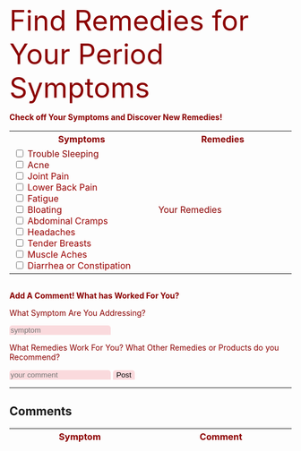 <style>
/* remedies */
.column {
  float: left;
  width: 100%;
  padding: 10px;
  height: 300px; 
}

.row:after {
  content: "";
  display: table;
  clear: both;
}
/* comment box */
#comment-box, #symptoms, #post {
    border: none;
    border-radius: 5px 5px 0 0;
    background-color: #fadadd  
}
/* delete */
#x {
  border: none;
  border-radius: 5px 5px 0 0;
  background-color: white  
}
/* remedies */
#rem {
  border: none;
  border-radius: 5px 5px 0 0;
  background-color: #fadadd  
}
/* font color */
body {
  color: darkred;
}
input {
  color: darkred;
}  
/* products */
.card {
  box-shadow: 0 4px 8px 0 rgba(0,0,0,0.2);
  transition: 0.3s;
  border-radius: 5px;
}
img {
  border-radius: 5px 5px 0 0;
}
#comment_section {
  border:1px solid darkred;
  border-radius: 5px 5px 0 0;
  background-color: #fadadd  
}
p1 {
  font-size: 50px;
}
</style>
<body>
<p1>Find Remedies for Your Period Symptoms</p1>
<p><b>Check off Your Symptoms and Discover New Remedies!</b></p>
<div>
  <table>
    <tr>
      <th style="width:500px">Symptoms</th>
      <th style="width:500px">Remedies</th>
    </tr>
    <tr>
      <td>
        <input type="checkbox" id = "chk1" onchange="fDisplay()"> Trouble Sleeping
        <br>
        <input type="checkbox" id = "chk2" name="symptoms" onclick="fDisplay()" style="color: white"> Acne
        <br>
        <input type="checkbox" id = "chk3" name="symptoms" onclick="fDisplay()" style="color: white"><font color="#990000"> Joint Pain</font>
        <br>
        <input type="checkbox" id = "chk4" name="symptoms" onclick="fDisplay()" style="color: white"><font color="#990000"> Lower Back Pain</font> 
        <br>
        <input type="checkbox" id = "chk5" name="symptoms" onclick="fDisplay()" style="color: white"><font color="#990000"> Fatigue</font> 
        <br>
        <input type="checkbox" id = "chk6" name="symptoms" onclick="fDisplay()" style="color: white"><font color="#990000"> Bloating</font> 
        <br>
        <input type="checkbox" id = "chk7" name="symptoms" onclick="fDisplay()" style="color: white"><font color="#990000"> Abdominal Cramps</font> 
        <br>
        <input type="checkbox" id = "chk8" name="symptoms" onclick="fDisplay()" style="color: white"><font color="#990000"> Headaches</font> 
        <br>
        <input type="checkbox" id = "chk9" name="symptoms" onclick="fDisplay()" style="color: white"><font color="#990000"> Tender Breasts</font> 
        <br>
        <input type="checkbox" id = "chk10" name="symptoms" onclick="fDisplay()" style="color: white"><font color="#990000"> Muscle Aches</font> 
        <br>
        <input type="checkbox" id = "chk11" name="symptoms" onclick="fDisplay()" style="color: white"><font color="#990000"> Diarrhea or Constipation</font> 
      </td>
      <td>
        <div id="remedies">Your Remedies</div>
      </td>
    </tr>
  </table>
</div>

<div class="row">
  <div class="column" id="rm1" hidden>
    <h2><a>Trouble Sleeping</a></h2>
      <ul>
        <li>heating pad</li>
        <li>hot tea/water</li>
        <li>maintain a healthy and balanced diet</li>
        <li>cut down on alcohol and caffeine</li>
      </ul>
  </div>
</div>

<div class="row">
  <div class="column" id="rm2" hidden>
    <h2><a>Acne</a></h2>
      <ul>
        <li>don't touch your face</li>
        <li>salicylic acid</li>
        <li>birth control(consult a doctor)</li>
        <li>drink a sufficient amount of water</li>
      </ul>
      <p>acne is normal, so don't feel too bad about having it:)</p>
  </div>
</div>

<div class="row">
  <div class="column" id="rm3" hidden>
    <h2><a>Joint Pain</a></h2>
      <p>Make sure you are not deficient in:</p>
      <ul>
        <li>Vitamin D</li>
        <li>Magnesium</li>
      </ul>
      <p>but, if immediate relief is needed, magnesium gel or pain medication could help as well.</p>
  </div>
</div>

<div class="row">
  <div class="column" id="rm4" hidden>
    <h2><a>Lower Back pain</a></h2>
      <ul>
        <li>heating pad</li>
        <li>hot shower or bath</li>
        <li>mild exercise/ stretching</li>
        <li>massage</li>
      </ul>
  </div>
</div>

<div class="row">
  <div class="column" id="rm5" hidden>
    <h2><a>Fatigue</a></h2>
      <ul>
        <li>increase iron in your diet</li>
        <li>drink more water</li>
        <li>make sure you're getting a good night of sleep</li>
      </ul>
  </div>
</div>

<div class="row">
  <div class="column" id="rm6" hidden>
    <h2><a>Bloating</a></h2>
      <ul>
        <li>eat more whole foods</li>
        <li>exercise regularly</li>
        <li>birth control (consult a doctor)</li>
      </ul>
  </div>
</div>

<div class="row">
  <div class="column" id="rm7" hidden>
    <h2><a>Abdominal Cramps</a></h2>
      <ul>
        <li>heating pad</li>
        <li>herbal tea</li>
        <li>pain medication</li>
        <li>yoga</li>
        <li>increase magnesium intake</li>
        <li>birth control(consult doctor)</li>
      </ul>
      <p>if severe, go to the doctor to see if it might be:</p>
      <ul>
        <li>endometriosis</li>
        <li>uterine fibrosis</li>
      </ul>
  </div>
</div>

<div class="row">
  <div class="column" id="rm8" hidden>
    <h2><a>Headaches</a></h2>
      <ul>
        <li>pain medication</li>
        <li>ice on forehead or neck</li>
        <li>acupuncture</li>
        <li>massage</li>
        <li>hot tea or water</li>
        <li>magnesium</li>
      </ul>
  </div>
</div>

<div class="row">
  <div class="column" id="rm9" hidden>
    <h2><a>Tender Breasts</a></h2>
      <ul>
        <li>apply warm or cold compress</li>
        <li>wear a comfortable bra</li>
        <li>limit caffeine intake</li>
      </ul>
      <br>
      <p>if severe, go to doctor to check if everything is ok</p>
  </div>
</div>

<div class="row">
  <div class="column" id="rm10" hidden>
    <h2><a>Muscle Aches</a></h2>
      <ul>
        <li>exercise</li>
        <li>have a balanced diet</li>
        <li>get a good amount of sleep</li>
      </ul>
  </div>
</div>

<div class="row">
  <div class="column" id="rm11" hidden>
    <h2><a>Diarrhea or Constipation</a></h2>
      <ul>
        <li>have a fiber dense diet</li>
        <li>drink water</li>
        <li>avoid sugar and caffeine</li>
      </ul>
  </div>
</div>
<!-- comment section -->
<p><b>Add A Comment! What has Worked For You?</b></p>
<p>What Symptom Are You Addressing?</p>
<input type="text" id="symptoms" placeholder="symptom">
<p>What Remedies Work For You? What Other Remedies or Products do you Recommend?</p>
<input type="text" id="comment-box" placeholder="your comment">
<!-- this button calls the addData function which adds the comment to the database and saves is-->
<button id="post" onclick="addData()">Post</button>
<form>
<!-- table of comments -->
<hr>
<h2><a id="divTable">Comments</a></h2>
<div id="divTable">
<table id="comment_table">
  <thead>
  <tr>
    <th style="width: 500px;">Symptom</th>
    <th style="width: 500px;">Comment</th>
  </tr>
  </thead>
  <tbody id="comment">
  </tbody>
</table>
</div>
<script>
// when this function is called, it will display the remedies to the symptoms that have been checked
  function fDisplay(count = 11){
    document.getElementById("remedies").innerHTML="";
    for (var i = 1; i <= count; i++) {
      if (document.getElementById("chk"+ i).checked==true){
        document.getElementById("remedies").innerHTML += document.getElementById("rm"+ i).innerHTML;
      }
    }
  }
// prepare HTML result container for new output
  const resultContainer = document.getElementById("comment");
  const url = "https://flowhealth.duckdns.org/api/symptom/"
  const create_fetch = url + '/create';
  const read_fetch = url + '/';
  // Load users on page entry
  read_users();
  // Display User Table, data is fetched from Backend Database
  function read_users() {
    // prepare fetch options
    const read_options = {
      method: 'GET', // *GET, POST, PUT, DELETE, etc.
      mode: 'cors', // no-cors, *cors, same-origin
      cache: 'default', // *default, no-cache, reload, force-cache, only-if-cached
      credentials: 'omit', // include, *same-origin, omit
      headers: {
        'Content-Type': 'application/json'
      }
    }
    // fetch the data from API
    fetch(read_fetch, read_options)
      // response is a RESTful "promise" on any successful fetch
      .then(response => {
        // check for response errors
        if (response.status !== 200) {
            const errorMsg = 'Database read error: ' + response.status;
            console.log(errorMsg);
            const tr = document.createElement("tr");
            const td = document.createElement("td");
            td.innerHTML = errorMsg;
            tr.appendChild(td);
            resultContainer.appendChild(tr);
            return;
        }        
        // valid response will have json data
        response.json().then(data => {          
            console.log(data);
            for (let row in data) {
              console.log(data[row]);
              add_row(data[row]);
            }
        })
    })
    // catch fetch errors (ie ACCESS to server blocked)
    .catch(err => {
      console.error(err);
      const tr = document.createElement("tr");
      const td = document.createElement("td");
      td.innerHTML = err;
      tr.appendChild(td);
      resultContainer.appendChild(tr);
    });
  }
  function create_user(sym,com){
    //Validate Password (must be 2+ characters in len)
    const body = {
        symptom: sym,
        comment: com,
    };
    const requestOptions = {
        method: 'POST',
        body: JSON.stringify(body),
        headers: {
            "content-type": "application/json",
            'Authorization': 'Bearer my-token',
        },
    };
    // URL for Create API
    // Fetch API call to the database to create a new user
    fetch(create_fetch, requestOptions)
      .then(response => {
        // trap error response from Web API
        if (response.status !== 200) {
          const errorMsg = 'Database create error: ' + response.status;
          console.log(errorMsg);
          const tr = document.createElement("tr");
          const td = document.createElement("td");
          td.innerHTML = errorMsg;
          tr.appendChild(td);
          resultContainer.appendChild(tr);
          return;
        }
        // response contains valid result
        response.json().then(data => {
            console.log(data);
        })
    })
  }
  function add_row(data) {
    const tr = document.createElement("tr");
    const symptom = document.createElement("td");
	  const comment = document.createElement("td");
    const td_delete = document.createElement("td");
    // obtain data that is specific to the API
    symptom.innerHTML = data.symptom; 
    comment.innerHTML = data.comment;
    // add HTML to container
	tr.appendChild(symptom);
    tr.appendChild(comment);
    resultContainer.appendChild(tr);
    // save database
    create_user(data.symptom,data.comment);
  }
//this function adds the comment to the table
  function addData(){
    if(document.getElementById("symptoms").value&&document.getElementById("comment-box").value){
      myObj = { "symptom":document.getElementById("symptoms").value, "comment":document.getElementById("comment-box").value};
      add_row(myObj);
    }
  }
</script>

